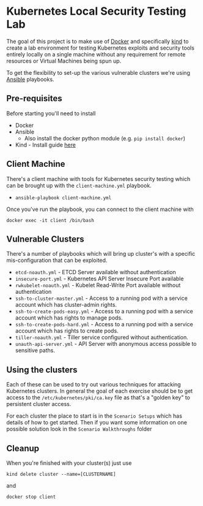 # Kubernetes Local Security Testing Lab

The goal of this project is to make use of [Docker](https://www.docker.com) and specifically [kind](https://kind.sigs.k8s.io/) to create a lab environment for testing Kubernetes exploits and security tools entirely locally on a single machine without any requirement for remote resources or Virtual Machines being spun up.

To get the flexibility to set-up the various vulnerable clusters we're using [Ansible](https://www.ansible.com/) playbooks.

## Pre-requisites

Before starting you'll need to install

 - Docker
 - Ansible
   - Also install the docker python module (e.g. `pip install docker`)
 - Kind - Install guide [here](https://kind.sigs.k8s.io/docs/user/quick-start/)


## Client Machine

There's a client machine with tools for Kubernetes security testing which can be brought up with the `client-machine.yml` playbook.

- `ansible-playbook client-machine.yml` 

Once you've run the playbook, you can connect to the client machine with 

`docker exec -it client /bin/bash`

## Vulnerable Clusters

There's a number of playbooks which will bring up cluster's with a specific mis-configuration that can be exploited.

- `etcd-noauth.yml` - ETCD Server available without authentication
- `insecure-port.yml` - Kubernetes API Server Insecure Port available
- `rwkubelet-noauth.yml` - Kubelet Read-Write Port available without authentication
- `ssh-to-cluster-master.yml` - Access to a running pod with a service account which has cluster-admin rights.
- `ssh-to-create-pods-easy.yml` - Access to a running pod with a service account which has rights to manage pods.
- `ssh-to-create-pods-hard.yml` - Access to a running pod with a service account which has rights to create pods.
- `tiller-noauth.yml` - Tiller service configured without authentication.
- `unauth-api-server.yml` - API Server with anonymous access possible to sensitive paths.

## Using the clusters

Each of these can be used to try out various techniques for attacking Kubernetes clusters.  In general the goal of each exercise should be to get access to the `/etc/kubernetes/pki/ca.key` file as that's a "golden key" to persistent cluster access.

For each cluster the place to start is in the `Scenario Setups` which has details of how to get started.  Then if you want some information on one possible solution look in the `Scenario Walkthroughs` folder

## Cleanup

When you're finished with your cluster(s) just use

```
kind delete cluster --name=[CLUSTERNAME]
```

and 

```
docker stop client
```

